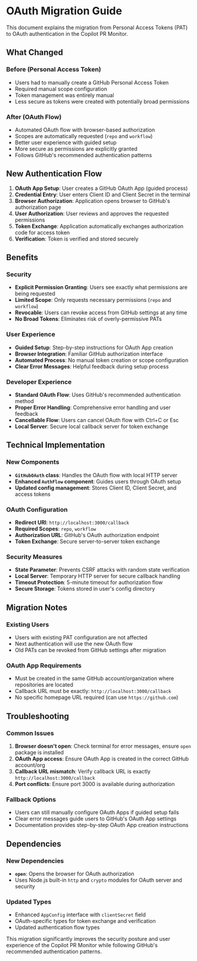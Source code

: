 # OAuth Migration Guide

This document explains the migration from Personal Access Tokens (PAT) to OAuth authentication in the Copilot PR Monitor.

## What Changed

### Before (Personal Access Token)

- Users had to manually create a GitHub Personal Access Token
- Required manual scope configuration
- Token management was entirely manual
- Less secure as tokens were created with potentially broad permissions

### After (OAuth Flow)

- Automated OAuth flow with browser-based authorization
- Scopes are automatically requested (`repo` and `workflow`)
- Better user experience with guided setup
- More secure as permissions are explicitly granted
- Follows GitHub's recommended authentication patterns

## New Authentication Flow

1. **OAuth App Setup**: User creates a GitHub OAuth App (guided process)
2. **Credential Entry**: User enters Client ID and Client Secret in the terminal
3. **Browser Authorization**: Application opens browser to GitHub's authorization page
4. **User Authorization**: User reviews and approves the requested permissions
5. **Token Exchange**: Application automatically exchanges authorization code for access token
6. **Verification**: Token is verified and stored securely

## Benefits

### Security

- **Explicit Permission Granting**: Users see exactly what permissions are being requested
- **Limited Scope**: Only requests necessary permissions (`repo` and `workflow`)
- **Revocable**: Users can revoke access from GitHub settings at any time
- **No Broad Tokens**: Eliminates risk of overly-permissive PATs

### User Experience

- **Guided Setup**: Step-by-step instructions for OAuth App creation
- **Browser Integration**: Familiar GitHub authorization interface
- **Automated Process**: No manual token creation or scope configuration
- **Clear Error Messages**: Helpful feedback during setup process

### Developer Experience

- **Standard OAuth Flow**: Uses GitHub's recommended authentication method
- **Proper Error Handling**: Comprehensive error handling and user feedback
- **Cancellable Flow**: Users can cancel OAuth flow with Ctrl+C or Esc
- **Local Server**: Secure local callback server for token exchange

## Technical Implementation

### New Components

- **`GitHubOAuth` class**: Handles the OAuth flow with local HTTP server
- **Enhanced `AuthFlow` component**: Guides users through OAuth setup
- **Updated config management**: Stores Client ID, Client Secret, and access tokens

### OAuth Configuration

- **Redirect URI**: `http://localhost:3000/callback`
- **Required Scopes**: `repo`, `workflow`
- **Authorization URL**: GitHub's OAuth authorization endpoint
- **Token Exchange**: Secure server-to-server token exchange

### Security Measures

- **State Parameter**: Prevents CSRF attacks with random state verification
- **Local Server**: Temporary HTTP server for secure callback handling
- **Timeout Protection**: 5-minute timeout for authorization flow
- **Secure Storage**: Tokens stored in user's config directory

## Migration Notes

### Existing Users

- Users with existing PAT configuration are not affected
- Next authentication will use the new OAuth flow
- Old PATs can be revoked from GitHub settings after migration

### OAuth App Requirements

- Must be created in the same GitHub account/organization where repositories are located
- Callback URL must be exactly: `http://localhost:3000/callback`
- No specific homepage URL required (can use `https://github.com`)

## Troubleshooting

### Common Issues

1. **Browser doesn't open**: Check terminal for error messages, ensure `open` package is installed
2. **OAuth App access**: Ensure OAuth App is created in the correct GitHub account/org
3. **Callback URL mismatch**: Verify callback URL is exactly `http://localhost:3000/callback`
4. **Port conflicts**: Ensure port 3000 is available during authorization

### Fallback Options

- Users can still manually configure OAuth Apps if guided setup fails
- Clear error messages guide users to GitHub's OAuth App settings
- Documentation provides step-by-step OAuth App creation instructions

## Dependencies

### New Dependencies

- **`open`**: Opens the browser for OAuth authorization
- Uses Node.js built-in `http` and `crypto` modules for OAuth server and security

### Updated Types

- Enhanced `AppConfig` interface with `clientSecret` field
- OAuth-specific types for token exchange and verification
- Updated authentication flow types

This migration significantly improves the security posture and user experience of the Copilot PR Monitor while following GitHub's recommended authentication patterns.

